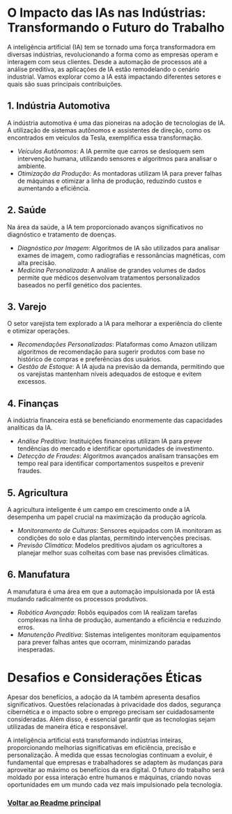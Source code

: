 # O Impacto das IAs nas Indústrias: Transformando o Futuro do Trabalho

A inteligência artificial (IA) tem se tornado uma força transformadora em diversas indústrias, revolucionando a forma como as empresas operam e interagem com seus clientes. Desde a automação de processos até a análise preditiva, as aplicações de IA estão remodelando o cenário industrial. Vamos explorar como a IA está impactando diferentes setores e quais são suas principais contribuições.

## 1. Indústria Automotiva

A indústria automotiva é uma das pioneiras na adoção de tecnologias de IA. A utilização de sistemas autônomos e assistentes de direção, como os encontrados em veículos da Tesla, exemplifica essa transformação.

- *Veículos Autônomos*: A IA permite que carros se desloquem sem intervenção humana, utilizando sensores e algoritmos para analisar o ambiente.
- *Otimização da Produção*: As montadoras utilizam IA para prever falhas de máquinas e otimizar a linha de produção, reduzindo custos e aumentando a eficiência.

## 2. Saúde

Na área da saúde, a IA tem proporcionado avanços significativos no diagnóstico e tratamento de doenças.

- *Diagnóstico por Imagem*: Algoritmos de IA são utilizados para analisar exames de imagem, como radiografias e ressonâncias magnéticas, com alta precisão.
- *Medicina Personalizada*: A análise de grandes volumes de dados permite que médicos desenvolvam tratamentos personalizados baseados no perfil genético dos pacientes.

## 3. Varejo

O setor varejista tem explorado a IA para melhorar a experiência do cliente e otimizar operações.

- *Recomendações Personalizadas*: Plataformas como Amazon utilizam algoritmos de recomendação para sugerir produtos com base no histórico de compras e preferências dos usuários.
- *Gestão de Estoque*: A IA ajuda na previsão da demanda, permitindo que os varejistas mantenham níveis adequados de estoque e evitem excessos.

## 4. Finanças

A indústria financeira está se beneficiando enormemente das capacidades analíticas da IA.

- *Análise Preditiva*: Instituições financeiras utilizam IA para prever tendências do mercado e identificar oportunidades de investimento.
- *Detecção de Fraudes*: Algoritmos avançados analisam transações em tempo real para identificar comportamentos suspeitos e prevenir fraudes.

## 5. Agricultura

A agricultura inteligente é um campo em crescimento onde a IA desempenha um papel crucial na maximização da produção agrícola.

- *Monitoramento de Culturas*: Sensores equipados com IA monitoram as condições do solo e das plantas, permitindo intervenções precisas.
- *Previsão Climática*: Modelos preditivos ajudam os agricultores a planejar melhor suas colheitas com base nas previsões climáticas.

## 6. Manufatura

A manufatura é uma área em que a automação impulsionada por IA está mudando radicalmente os processos produtivos.

- *Robótica Avançada*: Robôs equipados com IA realizam tarefas complexas na linha de produção, aumentando a eficiência e reduzindo erros.
- *Manutenção Preditiva*: Sistemas inteligentes monitoram equipamentos para prever falhas antes que ocorram, minimizando paradas inesperadas.

# Desafios e Considerações Éticas

Apesar dos benefícios, a adoção da IA também apresenta desafios significativos. Questões relacionadas à privacidade dos dados, segurança cibernética e o impacto sobre o emprego precisam ser cuidadosamente consideradas. Além disso, é essencial garantir que as tecnologias sejam utilizadas de maneira ética e responsável.

A inteligência artificial está transformando indústrias inteiras, proporcionando melhorias significativas em eficiência, precisão e personalização. À medida que essas tecnologias continuam a evoluir, é fundamental que empresas e trabalhadores se adaptem às mudanças para aproveitar ao máximo os benefícios da era digital. O futuro do trabalho será moldado por essa interação entre humanos e máquinas, criando novas oportunidades em um mundo cada vez mais impulsionado pela tecnologia.

### [Voltar ao Readme principal](../README.md)

